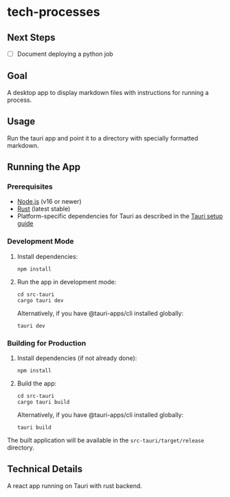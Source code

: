 # tech-processes

## Next Steps
- [ ] Document deploying a python job

## Goal
A desktop app to display markdown files with instructions for running a process.

## Usage
Run the tauri app and point it to a directory with specially formatted markdown.

## Running the App

### Prerequisites
- [Node.js](https://nodejs.org/) (v16 or newer)
- [Rust](https://www.rust-lang.org/tools/install) (latest stable)
- Platform-specific dependencies for Tauri as described in the [Tauri setup guide](https://tauri.app/v1/guides/getting-started/prerequisites)

### Development Mode
1. Install dependencies:
   ```
   npm install
   ```

2. Run the app in development mode:
   ```
   cd src-tauri
   cargo tauri dev
   ```

   Alternatively, if you have @tauri-apps/cli installed globally:
   ```
   tauri dev
   ```

### Building for Production
1. Install dependencies (if not already done):
   ```
   npm install
   ```

2. Build the app:
   ```
   cd src-tauri
   cargo tauri build
   ```

   Alternatively, if you have @tauri-apps/cli installed globally:
   ```
   tauri build
   ```

The built application will be available in the `src-tauri/target/release` directory.

## Technical Details
A react app running on Tauri with rust backend.
